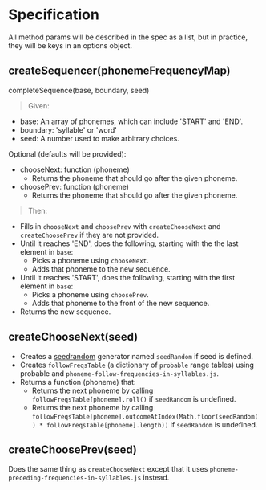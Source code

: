 Specification
=============

All method params will be described in the spec as a list, but in practice, they will be keys in an options object.

createSequencer(phonemeFrequencyMap)
------------------------------------

completeSequence(base, boundary, seed)

> Given:

- base: An array of phonemes, which can include 'START' and 'END'.
- boundary: 'syllable' or 'word'
- seed: A number used to make arbitrary choices.

Optional (defaults will be provided):

- chooseNext: function (phoneme)
  - Returns the phoneme that should go after the given phoneme.
- choosePrev: function (phoneme)
  - Returns the phoneme that should go after the given phoneme.

> Then:

- Fills in `chooseNext` and `choosePrev` with `createChooseNext` and `createChoosePrev` if they are not provided.
- Until it reaches 'END', does the following, starting with the the last element in `base`:
  - Picks a phoneme using `chooseNext`.
  - Adds that phoneme to the new sequence.
- Until it reaches 'START', does the following, starting with the first element in `base`:
  - Picks a phoneme using `choosePrev`.
  - Adds that phoneme to the front of the new sequence.
- Returns the new sequence.

createChooseNext(seed)
----------------------

- Creates a [seedrandom](https://github.com/davidbau/seedrandom) generator named `seedRandom` if seed is defined.
- Creates `followFreqsTable` (a dictionary of `probable` range tables) using probable and `phoneme-follow-frequencies-in-syllables.js`.
- Returns a function (phoneme) that:
  - Returns the next phoneme by calling `followFreqsTable[phoneme].roll()` if `seedRandom` is undefined.
  - Returns the next phoneme by calling `followFreqsTable[phoneme].outcomeAtIndex(Math.floor(seedRandom() * followFreqsTable[phoneme].length))` if `seedRandom` is undefined.

createChoosePrev(seed)
----------------------

Does the same thing as `createChooseNext` except that it uses `phoneme-preceding-frequencies-in-syllables.js` instead.
